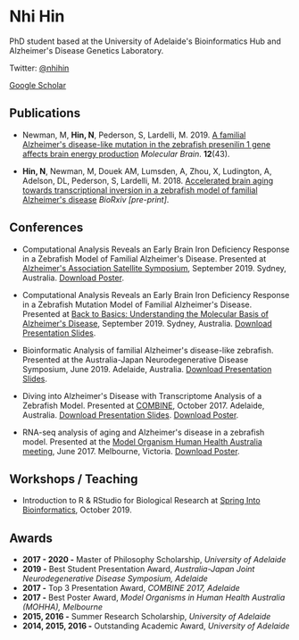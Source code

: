 # Nhi Hin

PhD student based at the University of Adelaide's Bioinformatics Hub and Alzheimer's Disease Genetics Laboratory. 

Twitter: [@nhihin](https://twitter.com/NhiHin)

[Google Scholar](https://scholar.google.com.au/citations?user=oLcwgrcAAAAJ&hl=en)

## Publications

- Newman, M, **Hin, N**, Pederson, S, Lardelli, M. 2019. [A familial Alzheimer's disease-like mutation in the zebrafish presenilin 1 gene affects brain energy production](https://molecularbrain.biomedcentral.com/track/pdf/10.1186/s13041-019-0467-y) *Molecular Brain*. **12**(43).

- **Hin, N**, Newman, M, Douek AM, Lumsden, A, Zhou, X, Ludington, A, Adelson, DL, Pederson, S, Lardelli, M. 2018. [Accelerated brain aging towards transcriptional inversion in a zebrafish model of familial Alzheimer's disease](https://www.biorxiv.org/content/10.1101/262162v2.abstract) *BioRxiv [pre-print]*. 

## Conferences

- Computational Analysis Reveals an Early Brain Iron Deficiency Response in a Zebrafish Model of Familial Alzheimer's Disease. Presented at [Alzheimer's Association Satellite Symposium](https://www.alz.org/sydney/overview.asp), September 2019. Sydney, Australia. [Download Poster](http://nhihin.com/files/IronPoster.pdf).

- Computational Analysis Reveals an Early Brain Iron Deficiency Response in a Zebrafish Mutation Model of Familial Alzheimer's Disease. Presented at [Back to Basics: Understanding the Molecular Basis of Alzheimer's Disease](), September 2019. Sydney, Australia. [Download Presentation Slides](http://nhihin.com/files/B2B_Workshop.pdf).

- Bioinformatic Analysis of familial Alzheimer's disease-like zebrafish. Presented at the Australia-Japan Neurodegenerative Disease Symposium, June 2019. Adelaide, Australia. [Download Presentation Slides](http://nhihin.com/files/Neurodegeneration_Symposium_pres.pdf).

- Diving into Alzheimer's Disease with Transcriptome Analysis of a Zebrafish Model. Presented at [COMBINE](https://combine.org.au), October 2017. Adelaide, Australia. [Download Presentation Slides](http://nhihin.com/files/NH-COMBINE-Presentation-Slides.pdf). [Download Poster](http://nhihin.com/files/PosterCOMBINE.gif). 

- RNA-seq analysis of aging and Alzheimer's disease in a zebrafish model. Presented at the [Model Organism Human Health Australia meeting](https://www.hgsa.org.au/events/event/model-organisms-in-human-health-australia-mohha-meeting-2017), June 2017. Melbourne, Victoria. [Download Poster](http://nhihin.com/files/PosterMOHHA.gif).

## Workshops / Teaching 

- Introduction to R & RStudio for Biological Research at [Spring Into Bioinformatics](https://www.adelaide.edu.au/bioinformatics-hub/events/list/2019/10/spring-into-bioinformatics), October 2019.  

## Awards

- **2017 - 2020 -** Master of Philosophy Scholarship, *University of Adelaide*
- **2019 -** Best Student Presentation Award,  *Australia-Japan Joint Neurodegenerative Disease Symposium, Adelaide*
- **2017 -** Top 3 Presentation Award, *COMBINE 2017, Adelaide*
- **2017 -** Best Poster Award, <i>Model Organisms in Human Health Australia (MOHHA), Melbourne</i>
- **2015, 2016 -** Summer Research Scholarship, *University of Adelaide*
- **2014, 2015, 2016 -** Outstanding Academic Award, *University of Adelaide*





